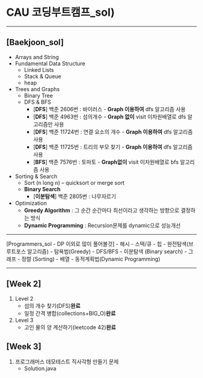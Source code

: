 # CAU 코딩부트캠프_sol)
---
[Baekjoon_sol]
---
- Arrays and String
- Fundamental Data Structure
	- Linked Lists
	- Stack & Queue
	- heap
- Trees and Graphs
	- Binary Tree
	- DFS & BFS
		- [**DFS**] 백준 2606번 : 바이러스 - **Graph 이용하여** dfs 알고리즘 사용
		- [**DFS**] 백준 4963번 : 섬의개수 - **Graph 없이** visit 이차원배열로 dfs 알고리즘만 사용
		- [**DFS**] 백준 11724번 : 연결 요소의 개수 - **Graph 이용하여** dfs 알고리즘 사용
		- [**DFS**] 백준 11725번 : 트리의 부모 찾기 - **Graph 이용하여** dfs 알고리즘 사용
		- [**BFS**] 백준 7576번 : 토마토 - **Graph없이** visit 이차원배열로 bfs 알고리즘 사용
- Sorting & Search
	- Sort (n long n) – quicksort or merge sort
	- **Binary Search**
		- [**이분탐색**] 백준 2805번 : 나무자르기 
- Optimization
	- **Greedy Algorithm**  : 그 순간 순간마다 최선이라고 생각하는 방향으로 결정하는 방식 
	- **Dynamic Programming** : Recursion문제를 dynamic으로 성능개선 

---
[Programmers_sol - DP 이외로 많이 풀어볼것]
	- 해시
	- 스택/큐
	- 힙
	- 완전탐색(브루트포스 알고리즘)
	- 탐욕법(Greedy)
	- DFS/BFS
	- 이분탐색 (Binary search)
	- 그래프 
	- 정렬 (Sorting)
	- 배열 
	- 동적계획법(Dynamic Programming)
	
---
[Week 2]
---
1. Level 2
	- 섬의 개수 찾기(DFS)**완료**
	- 일정 간격 병합(collections+BIG_O)**완료**
2. Level 3
	- 고인 물의 양 계산하기(leetcode 42)**완료**

[Week 3]
---
1. 프로그래머스 데모테스트 직사각형 만들기 문제
	- Solution.java

